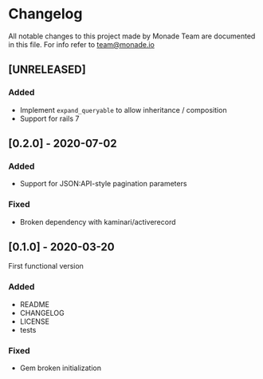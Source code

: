# Changelog
All notable changes to this project made by Monade Team are documented in this file. For info refer to team@monade.io

## [UNRELEASED]
### Added
- Implement `expand_queryable` to allow inheritance / composition
- Support for rails 7

## [0.2.0] - 2020-07-02

### Added
- Support for JSON:API-style pagination parameters

### Fixed
- Broken dependency with kaminari/activerecord

## [0.1.0] - 2020-03-20
First functional version

### Added
- README
- CHANGELOG
- LICENSE
- tests

### Fixed
- Gem broken initialization
